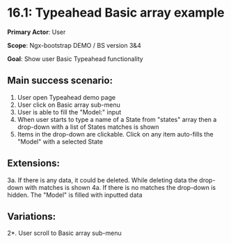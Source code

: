 16.1: Typeahead Basic array example
===================================
**Primary Actor**: User

**Scope**: Ngx-bootstrap DEMO / BS version 3&4

**Goal**: Show user Basic Typeahead functionality

Main success scenario:
----------------------
1. User open Typeahead demo page
2. User click on Basic array sub-menu
3. User is able to fill the "Model:" input
4. When user starts to type a name of a State from "states" array then a drop-down with a list of States matches is shown
5. Items in the drop-down are clickable. Click on any item auto-fills the "Model" with a selected State

Extensions:
-----------
3a. If there is any data, it could be deleted. While deleting data the drop-down with matches is shown
4a. If there is no matches the drop-down is hidden. The "Model" is filled with inputted data

Variations:
-----------
2*. User scroll to Basic array sub-menu
